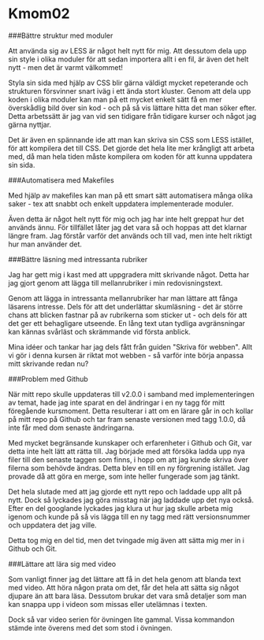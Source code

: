 Kmom02
===============================

###Bättre struktur med moduler

Att använda sig av LESS är något helt nytt för mig. Att dessutom dela upp sin style
i olika moduler för att sedan importera allt i en fil, är även det helt nytt - men
det är varmt välkommet!

Styla sin sida med hjälp av CSS blir gärna väldigt mycket repeterande och strukturen
försvinner snart iväg i ett ända stort kluster. Genom att dela upp koden i olika
moduler kan man på ett mycket enkelt sätt få en mer överskådlig bild över sin kod -
och på så vis lättare hitta det man söker efter. Detta arbetssätt är jag van vid
sen tidigare från tidigare kurser och något jag gärna nyttjar.

Det är även en spännande ide att man kan skriva sin CSS som LESS istället, för att
kompilera det till CSS. Det gjorde det hela lite mer krångligt att arbeta med,
då man hela tiden måste kompilera om koden för att kunna uppdatera sin sida.

###Automatisera med Makefiles

Med hjälp av makefiles kan man på ett smart sätt automatisera många olika saker -
tex att snabbt och enkelt uppdatera implementerade moduler.

Även detta är något helt nytt för mig och jag har inte helt greppat hur det används
ännu. För tillfället låter jag det vara så och hoppas att det klarnar längre fram.
Jag förstår varför det används och till vad, men inte helt riktigt hur man använder det.


###Bättre läsning med intressanta rubriker

Jag har gett mig i kast med att uppgradera mitt skrivande något. Detta har jag gjort
genom att lägga till mellanrubriker i min redovisningstext.

Genom att lägga in intressanta mellanrubriker har man lättare att fånga läsarens
intresse. Dels för att det underlättar skumläsning - det är större chans att
blicken fastnar på av rubrikerna som sticker ut - och dels för att det ger ett
behagligare utseende. En lång text utan tydliga avgränsningar kan kännas svårläst
och skrämmande vid första anblick.

Mina idéer och tankar har jag dels fått från guiden "Skriva för webben". Allt vi
gör i denna kursen är riktat mot webben - så varför inte börja anpassa mitt skrivande
redan nu?

###Problem med Github

När mitt repo skulle uppdateras till v2.0.0 i samband med implementeringen av
temat, hade jag inte sparat en del ändringar i en ny tagg för mitt föregående
kursmoment. Detta resulterar i att om en lärare går in och kollar på mitt repo
på Github och tar fram senaste versionen med tagg 1.0.0, då inte får med dom senaste
ändringarna.

Med mycket begränsande kunskaper och erfarenheter i Github och Git, var detta inte
helt lätt att rätta till. Jag började med att försöka ladda upp nya filer till
den senaste taggen som finns, i hopp om att jag kunde skriva över filerna som
behövde ändras. Detta blev en till en ny förgrening istället. Jag provade då att göra
en merge, som inte heller fungerade som jag tänkt.

Det hela slutade med att jag gjorde ett nytt repo och laddade upp allt på nytt.
Dock så lyckades jag göra misstag när jag laddade upp det nya också. Efter en del
googlande lyckades jag klura ut hur jag skulle arbeta mig igenom och kunde på så vis
lägga till en ny tagg med rätt versionsnummer och uppdatera det jag ville.

Detta tog mig en del tid, men det tvingade mig även att sätta mig mer in i Github och
Git.

###Lättare att lära sig med video

Som vanligt finner jag det lättare att få in det hela genom att blanda text med
video. Att höra någon prata om det, får det hela att sätta sig något djupare än
att bara läsa. Dessutom brukar det vara små detaljer som man kan snappa upp i videon
som missas eller utelämnas i texten.

Dock så var video serien för övningen lite gammal. Vissa kommandon stämde inte överens
med det som stod i övningen. 
